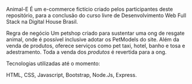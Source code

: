 Animal-E
É um e-commerce fictício criado pelos participantes deste repositório, para a conclusão do curso livre de Desenvolvimento Web Full Stack na Digital House Brasil.

Regra de negócio
Um petshop criado para sustentar uma ong de resgate animal, onde é possível inclusive adotar os PetModels do site. Além da venda de produtos, oferece serviços como pet taxi, hotel, banho e tosa e adestramento. Toda a venda dos *produtos* é revertida para a ong.

Tecnologias utilizadas até o momento:

HTML, CSS, Javascript, Bootstrap, Node.Js, Express.
